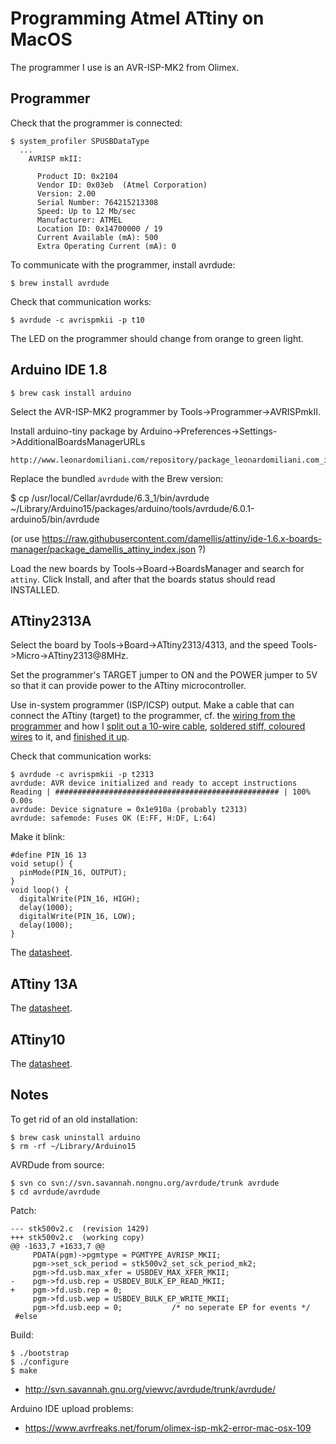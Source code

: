 # Programming Atmel ATtiny on MacOS

The programmer I use is an AVR-ISP-MK2 from Olimex.

## Programmer

Check that the programmer is connected:

    $ system_profiler SPUSBDataType
      ...
        AVRISP mkII:

          Product ID: 0x2104
          Vendor ID: 0x03eb  (Atmel Corporation)
          Version: 2.00
          Serial Number: 764215213308
          Speed: Up to 12 Mb/sec
          Manufacturer: ATMEL
          Location ID: 0x14700000 / 19
          Current Available (mA): 500
          Extra Operating Current (mA): 0

To communicate with the programmer, install avrdude:

    $ brew install avrdude

Check that communication works:

    $ avrdude -c avrispmkii -p t10

The LED on the programmer should change from orange to green light.

## Arduino IDE 1.8

    $ brew cask install arduino

Select the AVR-ISP-MK2 programmer by Tools->Programmer->AVRISPmkII.

Install arduino-tiny package by Arduino->Preferences->Settings->AdditionalBoardsManagerURLs

    http://www.leonardomiliani.com/repository/package_leonardomiliani.com_index.json

Replace the bundled `avrdude` with the Brew version:

  $ cp /usr/local/Cellar/avrdude/6.3_1/bin/avrdude \
       ~/Library/Arduino15/packages/arduino/tools/avrdude/6.0.1-arduino5/bin/avrdude

(or use https://raw.githubusercontent.com/damellis/attiny/ide-1.6.x-boards-manager/package_damellis_attiny_index.json ?)

Load the new boards by Tools->Board->BoardsManager and search for `attiny`.  Click Install, and after that the boards status should read INSTALLED.

## ATtiny2313A

Select the board by Tools->Board->ATtiny2313/4313, and the speed Tools->Micro->ATtiny2313@8MHz.

Set the programmer's TARGET jumper to ON and the POWER jumper to 5V so that it can provide power to the ATtiny microcontroller.

Use in-system programmer (ISP/ICSP) output.  Make a cable that can connect the ATtiny (target) to the programmer, cf. the [wiring from the programmer](icsp-cable.png) and how I [split out a 10-wire cable](icsp-wire-split.png), [soldered stiff, coloured wires](cable-heatshrink.jpg) to it, and [finished it up](cable-finished.jpg).

Check that communication works:

    $ avrdude -c avrispmkii -p t2313
    avrdude: AVR device initialized and ready to accept instructions
    Reading | ################################################## | 100% 0.00s
    avrdude: Device signature = 0x1e910a (probably t2313)
    avrdude: safemode: Fuses OK (E:FF, H:DF, L:64)

Make it blink:

    #define PIN_16 13
    void setup() {
      pinMode(PIN_16, OUTPUT);
    }
    void loop() {
      digitalWrite(PIN_16, HIGH);
      delay(1000);
      digitalWrite(PIN_16, LOW);
      delay(1000);
    }


The [datasheet](http://ww1.microchip.com/downloads/en/devicedoc/8246s.pdf).


## ATtiny 13A

The [datasheet](http://ww1.microchip.com/downloads/en/DeviceDoc/doc8126.pdf).

## ATtiny10

The [datasheet](http://ww1.microchip.com/downloads/en/DeviceDoc/atmel-8127-avr-8-bit-microcontroller-attiny4-attiny5-attiny9-attiny10_datasheet.pdf).

## Notes

To get rid of an old installation:

    $ brew cask uninstall arduino
    $ rm -rf ~/Library/Arduino15

AVRDude from source:

    $ svn co svn://svn.savannah.nongnu.org/avrdude/trunk avrdude
    $ cd avrdude/avrdude

Patch:

    --- stk500v2.c  (revision 1429)
    +++ stk500v2.c  (working copy)
    @@ -1633,7 +1633,7 @@
         PDATA(pgm)->pgmtype = PGMTYPE_AVRISP_MKII;
         pgm->set_sck_period = stk500v2_set_sck_period_mk2;
         pgm->fd.usb.max_xfer = USBDEV_MAX_XFER_MKII;
    -    pgm->fd.usb.rep = USBDEV_BULK_EP_READ_MKII;
    +    pgm->fd.usb.rep = 0;
         pgm->fd.usb.wep = USBDEV_BULK_EP_WRITE_MKII;
         pgm->fd.usb.eep = 0;           /* no seperate EP for events */
     #else

Build:

    $ ./bootstrap
    $ ./configure
    $ make


- http://svn.savannah.gnu.org/viewvc/avrdude/trunk/avrdude/

Arduino IDE upload problems:

- https://www.avrfreaks.net/forum/olimex-isp-mk2-error-mac-osx-109

